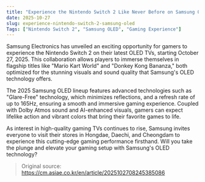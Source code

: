 ```yaml
---
title: "Experience the Nintendo Switch 2 Like Never Before on Samsung OLED TVs"
date: 2025-10-27
slug: experience-nintendo-switch-2-samsung-oled
Tags: ["Nintendo Switch 2", "Samsung OLED", "Gaming Experience"]
---
```


Samsung Electronics has unveiled an exciting opportunity for gamers to experience the Nintendo Switch 2 on their latest OLED TVs, starting October 27, 2025. This collaboration allows players to immerse themselves in flagship titles like "Mario Kart World" and "Donkey Kong Bananza," both optimized for the stunning visuals and sound quality that Samsung's OLED technology offers.

The 2025 Samsung OLED lineup features advanced technologies such as "Glare-Free" technology, which minimizes reflections, and a refresh rate of up to 165Hz, ensuring a smooth and immersive gaming experience. Coupled with Dolby Atmos sound and AI-enhanced visuals, gamers can expect lifelike action and vibrant colors that bring their favorite games to life.

As interest in high-quality gaming TVs continues to rise, Samsung invites everyone to visit their stores in Hongdae, Daechi, and Cheongdam to experience this cutting-edge gaming performance firsthand. Will you take the plunge and elevate your gaming setup with Samsung's OLED technology?

> Original source: https://cm.asiae.co.kr/en/article/2025102708245385086